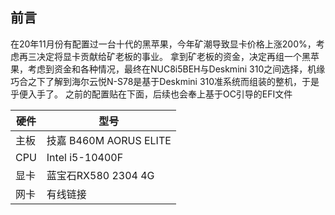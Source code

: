 ## 前言 
在20年11月份有配置过一台十代的黑苹果，今年矿潮导致显卡价格上涨200%，考虑再三决定将显卡贡献给矿老板的事业。
拿到矿老板的资金，决定再组一个黑苹果，考虑到资金和各种情况，最终在NUC8i5BEH与Deskmini 310之间选择，机缘巧合之下了解到海尔云悦N-S78是基于Deskmini 310准系统而组装的整机，于是乎便入手了。
之前的配置贴在下面，后续也会奉上基于OC引导的EFI文件

硬件 | 型号
------------ | -------------
主板 | 技嘉 B460M AORUS ELITE
CPU | Intel i5-10400F
显卡 | 蓝宝石RX580 2304 4G
网卡 | 有线链接

